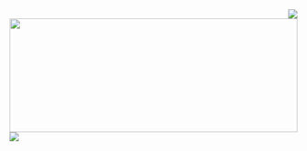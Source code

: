 <img align="right" src="https://visitor-badge.laobi.icu/badge?page_id=saicastic.saicastic" />

<div style="width:100%" height="200px">
  <img src="assets/spglitchbanner.gif" width="100%" height="200px" >
</div>

<div >
    <img src="https://skillicons.dev/icons?i=docker,git,github,html&perline=4" />
</div>
